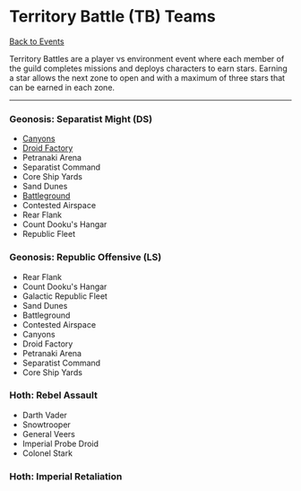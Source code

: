 # Territory Battle (TB) Teams

[Back to Events](../README.md)

Territory Battles are a player vs environment event where each member of
the guild completes missions and deploys characters to earn stars. Earning
a star allows the next zone to open and with a maximum of three stars that
can be earned in each zone.

---

### Geonosis: Separatist Might (DS)

  - [Canyons](../TB%20Zones/Canyons.md)
  - [Droid Factory](../TB%20Zones/Droid%20Factory.md)
  - Petranaki Arena
  - Separatist Command
  - Core Ship Yards
  - Sand Dunes
  - [Battleground](../Teams/Geos.md#geonosis-separatist-might-battleground-special-mission)
  - Contested Airspace
  - Rear Flank
  - Count Dooku's Hangar
  - Republic Fleet

### Geonosis: Republic Offensive (LS)

  - Rear Flank
  - Count Dooku's Hangar
  - Galactic Republic Fleet
  - Sand Dunes
  - Battleground
  - Contested Airspace
  - Canyons
  - Droid Factory
  - Petranaki Arena
  - Separatist Command
  - Core Ship Yards


### Hoth: Rebel Assault

  - Darth Vader
  - Snowtrooper
  - General Veers
  - Imperial Probe Droid
  - Colonel Stark

### Hoth: Imperial Retaliation
